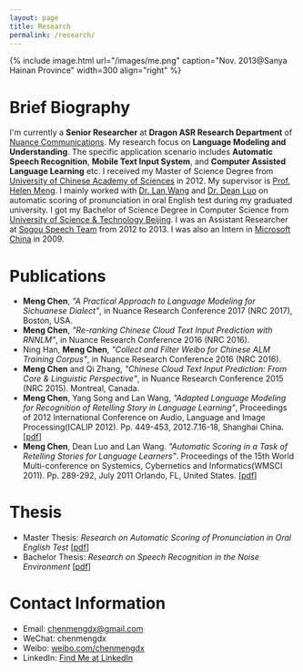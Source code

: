 ```yaml
---
layout: page
title: Research
permalink: /research/
---
```


{% include image.html url="/images/me.png" caption="Nov. 2013@Sanya Hainan Province" width=300 align="right" %}

# Brief Biography

I'm currently a **Senior Researcher** at **Dragon ASR Research Department** of [Nuance Communications](http://www.nuance.com/index.htm). My research focus on **Language Modeling and Understanding**. The specific application scenario includes **Automatic Speech Recognition**, **Mobile Text Input System**, and **Computer Assisted Language Learning** etc. I received my Master of Science Degree from [University of Chinese Academy of Sciences](http://www.gucas.ac.cn/) in 2012. My supervisor is [Prof. Helen Meng](http://www.se.cuhk.edu.hk/people/hmmeng.html). I mainly worked with [Dr. Lan Wang](http://sourcedb.cas.cn/sourcedb_siat_cas/yw/zjrc/200907/t20090713_2066858.html) and [Dr. Dean Luo](http://sourcedb.cas.cn/sourcedb_siat_cas/yw/zjrc/201103/t20110317_3087387.html) on automatic scoring of pronunciation in oral English test during my graduated university. I got my Bachelor of Science Degree in Computer Science from [University of Science & Technology Beijing](http://www.ustb.edu.cn/). I was an Assistant Researcher at [Sogou Speech Team](https://www.sogou.com/) from 2012 to 2013. I was also an Intern in [Microsoft China](https://www.microsoft.com/zh-cn) in 2009.



# Publications

* **Meng Chen**, _"A Practical Approach to Language Modeling for Sichuanese Dialect"_, in Nuance Research Conference 2017 (NRC 2017), Boston, USA.
* **Meng Chen**, _"Re-ranking Chinese Cloud Text Input Prediction with RNNLM"_, in Nuance Research Conference 2016 (NRC 2016).
* Ning Han, **Meng Chen**, _"Collect and Filter Weibo for Chinese ALM Training Corpus"_, in Nuance Research Conference 2016 (NRC 2016).
* **Meng Chen** and Qi Zhang, _"Chinese Cloud Text Input Prediction: From Core & Linguistic Perspective"_, in Nuance Research Conference 2015 (NRC 2015). Montreal, Canada.
* **Meng Chen**, Yang Song and Lan Wang, _"Adapted Language Modeling for Recognition of Retelling Story in Language Learning"_, Proceedings of 2012 International Conference on Audio, Language and Image Processing(ICALIP 2012). Pp. 449-453, 2012.7.16-18, Shanghai China. [[pdf](../papers/ICALIP2012.pdf)]
* **Meng Chen**, Dean Luo and Lan Wang. _"Automatic Scoring in a Task of Retelling Stories for Language Learners"_. Proceedings of the 15th World Multi-conference on Systemics, Cybernetics and Informatics(WMSCI 2011). Pp. 289-292, July 2011 Orlando, FL, United States. [[pdf](../papers/WMSCI2011.pdf)]



# Thesis

* Master Thesis: _Research on Automatic Scoring of Pronunciation in Oral English Test_ [[pdf](../papers/Master_thesis.pdf)]
* Bachelor Thesis: _Research on Speech Recognition in the Noise Environment_ [[pdf](../papers/Bachelor_thesis.pdf)]



# Contact Information

* Email: chenmengdx@gmail.com
* WeChat: chenmengdx
* Weibo: [weibo.com/chenmengdx](http://weibo.com/chenmengdx/home?wvr=5&lf=reg)
* LinkedIn: [Find Me at LinkedIn](https://cn.linkedin.com/in/meng-chen-50547a3a)

